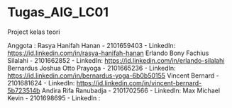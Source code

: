# Tugas_AIG_LC01
Project kelas teori 

Anggota :
Rasya Hanifah Hanan - 2101659403 - LinkedIn: https://id.linkedin.com/in/rasya-hanifah-hanan
Erlando Bony Fachius Silalahi - 2101662852 - LinkedIn: https://id.linkedin.com/in/erlando-silalahi
Bernardus Joshua Otto Prayoga - 2101665236 - LinkedIn: https://id.linkedin.com/in/bernardus-yoga-6b0b50155
Vincent Bernard - 2101681624 - LinkedIn: https://id.linkedin.com/in/vincent-bernard-5b723514b
Andira Rifa Ranubadja - 2101702566 - LinkedIn:
Max Michael Kevin - 2101698695 - LinkedIn : 
